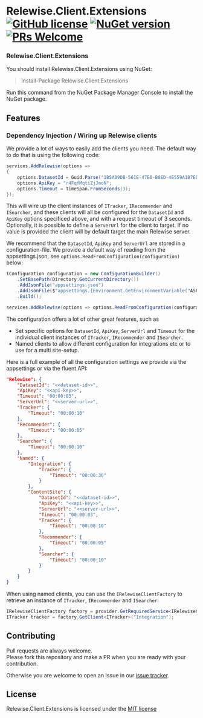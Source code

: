 # Relewise.Client.Extensions [![GitHub license](https://img.shields.io/badge/license-MIT-blue.svg)](./LICENSE) [![NuGet version](https://img.shields.io/nuget/v/Relewise.Client.Extensions)](https://www.nuget.org/packages/Relewise.Client.Extensions) [![PRs Welcome](https://img.shields.io/badge/PRs-welcome-brightgreen.svg)](https://https://github.com/Relewise/relewise-sdk-csharp-extensions/pulls)

### Relewise.Client.Extensions

You should install Relewise.Client.Extensions using NuGet:

> Install-Package Relewise.Client.Extensions

Run this command from the NuGet Package Manager Console to install the NuGet package.

## Features

### Dependency Injection / Wiring up Relewise clients

We provide a lot of ways to easily add the clients you need. The default way to do that is using the following code:

```csharp
services.AddRelewise(options =>
{
    options.DatasetId = Guid.Parse("1B5A09DB-561E-47E0-B8ED-4E559A1B7EB9");
    options.ApiKey = "r4FqfMqtiZjJmoN";
    options.Timeout = TimeSpan.FromSeconds(3);
});
```

This will wire up the client instances of `ITracker`, `IRecommender` and `ISearcher`, and these clients will all be configured for the `DatasetId` and `ApiKey` options specificed above, and with a request timeout of 3 seconds.
Optionally, it is possible to define a `ServerUrl` for the client to target. If no value is provided the client will by default target the main Relewise server.

We recommend that the `DatasetId`, `ApiKey` and `ServerUrl` are stored in a configuration-file. We provide a default way of reading from the appsettings.json, see `options.ReadFromConfiguration(configuration)` below:

```csharp
IConfiguration configuration = new ConfigurationBuilder()
    .SetBasePath(Directory.GetCurrentDirectory())
    .AddJsonFile("appsettings.json")
    .AddJsonFile($"appsettings.{Environment.GetEnvironmentVariable("ASPNETCORE_ENVIRONMENT") ?? "Development"}.json", true)
    .Build();

services.AddRelewise(options => options.ReadFromConfiguration(configuration));
```

The configuration offers a lot of other great features, such as

- Set specific options for `DatasetId`, `ApiKey`, `ServerUrl` and `Timeout` for the individual client instances of `ITracker`, `IRecommender` and `ISearcher`.
- Named clients to allow different configuration for integrations etc or to use for a multi site-setup.

Here is a full example of all the configuration settings we provide via the appsettings or via the fluent API:

```json
"Relewise": {
    "DatasetId": "<<dataset-id>>",
    "ApiKey": "<<api-key>>",
    "Timeout": "00:00:03",
    "ServerUrl": "<<server-url>>",
    "Tracker": {
        "Timeout": "00:00:10"
    },
    "Recommender": {
        "Timeout": "00:00:05"
    },
    "Searcher": {
        "Timeout": "00:00:10"
    },
    "Named": {
        "Integration": {
            "Tracker": {
                "Timeout": "00:00:30"
            }
        },
        "ContentSite": {
            "DatasetId": "<<dataset-id>>",
            "ApiKey": "<<api-key>>",
            "ServerUrl": "<<server-url>>",
            "Timeout": "00:00:03",
            "Tracker": {
                "Timeout": "00:00:10"
            },
            "Recommender": {
                "Timeout": "00:00:05"
            },
            "Searcher": {
                "Timeout": "00:00:10"
            }
        }
    }
}
```

When using named clients, you can use the `IRelewiseClientFactory` to retrieve an instance of `ITracker`, `IRecommender` and `ISearcher`:

```csharp
IRelewiseClientFactory factory = provider.GetRequiredService<IRelewiseClientFactory>();
ITracker tracker = factory.GetClient<ITracker>("Integration");
```

## Contributing

Pull requests are always welcome.  
Please fork this repository and make a PR when you are ready with your contribution.

Otherwise you are welcome to open an Issue in our [issue tracker](https://github.com/Relewise/relewise-sdk-csharp-extensions/issues).

## License

Relewise.Client.Extensions is licensed under the [MIT license](./LICENSE)
